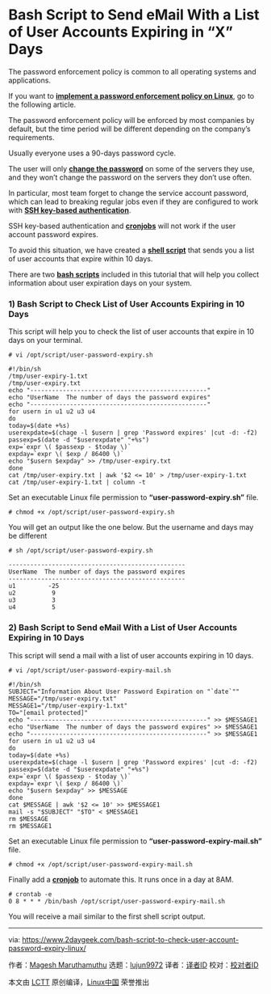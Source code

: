 [#]: collector: (lujun9972)
[#]: translator: ( )
[#]: reviewer: ( )
[#]: publisher: ( )
[#]: url: ( )
[#]: subject: (Bash Script to Send eMail With a List of User Accounts Expiring in “X” Days)
[#]: via: (https://www.2daygeek.com/bash-script-to-check-user-account-password-expiry-linux/)
[#]: author: (Magesh Maruthamuthu https://www.2daygeek.com/author/magesh/)

Bash Script to Send eMail With a List of User Accounts Expiring in “X” Days
======

The password enforcement policy is common to all operating systems and applications.

If you want to **[implement a password enforcement policy on Linux][1]**, go to the following article.

The password enforcement policy will be enforced by most companies by default, but the time period will be different depending on the company’s requirements.

Usually everyone uses a 90-days password cycle.

The user will only **[change the password][2]** on some of the servers they use, and they won’t change the password on the servers they don’t use often.

In particular, most team forget to change the service account password, which can lead to breaking regular jobs even if they are configured to work with **[SSH key-based authentication][3]**.

SSH key-based authentication and **[cronjobs][4]** will not work if the user account password expires.

To avoid this situation, we have created a **[shell script][5]** that sends you a list of user accounts that expire within 10 days.

There are two **[bash scripts][6]** included in this tutorial that will help you collect information about user expiration days on your system.

### 1) Bash Script to Check List of User Accounts Expiring in 10 Days

This script will help you to check the list of user accounts that expire in 10 days on your terminal.

```
# vi /opt/script/user-password-expiry.sh

#!/bin/sh
/tmp/user-expiry-1.txt
/tmp/user-expiry.txt
echo "-------------------------------------------------"
echo "UserName  The number of days the password expires"
echo "-------------------------------------------------"
for usern in u1 u2 u3 u4
do
today=$(date +%s)
userexpdate=$(chage -l $usern | grep 'Password expires' |cut -d: -f2)
passexp=$(date -d "$userexpdate" "+%s")
exp=`expr \( $passexp - $today \)`
expday=`expr \( $exp / 86400 \)`
echo "$usern $expday" >> /tmp/user-expiry.txt
done
cat /tmp/user-expiry.txt | awk '$2 <= 10' > /tmp/user-expiry-1.txt
cat /tmp/user-expiry-1.txt | column -t
```

Set an executable Linux file permission to **“user-password-expiry.sh”** file.

```
# chmod +x /opt/script/user-password-expiry.sh
```

You will get an output like the one below. But the username and days may be different

```
# sh /opt/script/user-password-expiry.sh

-------------------------------------------------
UserName  The number of days the password expires
-------------------------------------------------
u1         -25
u2          9
u3          3
u4          5
```

### 2) Bash Script to Send eMail With a List of User Accounts Expiring in 10 Days

This script will send a mail with a list of user accounts expiring in 10 days.

```
# vi /opt/script/user-password-expiry-mail.sh

#!/bin/sh
SUBJECT="Information About User Password Expiration on "`date`""
MESSAGE="/tmp/user-expiry.txt"
MESSAGE1="/tmp/user-expiry-1.txt"
TO="[email protected]"
echo "-------------------------------------------------" >> $MESSAGE1
echo "UserName  The number of days the password expires" >> $MESSAGE1
echo "-------------------------------------------------" >> $MESSAGE1
for usern in u1 u2 u3 u4
do
today=$(date +%s)
userexpdate=$(chage -l $usern | grep 'Password expires' |cut -d: -f2)
passexp=$(date -d "$userexpdate" "+%s")
exp=`expr \( $passexp - $today \)`
expday=`expr \( $exp / 86400 \)`
echo "$usern $expday" >> $MESSAGE
done
cat $MESSAGE | awk '$2 <= 10' >> $MESSAGE1
mail -s "$SUBJECT" "$TO" < $MESSAGE1
rm $MESSAGE
rm $MESSAGE1
```

Set an executable Linux file permission to **“user-password-expiry-mail.sh”** file.

```
# chmod +x /opt/script/user-password-expiry-mail.sh
```

Finally add a **[cronjob][4]** to automate this. It runs once in a day at 8AM.

```
# crontab -e
0 8 * * * /bin/bash /opt/script/user-password-expiry-mail.sh
```

You will receive a mail similar to the first shell script output.

--------------------------------------------------------------------------------

via: https://www.2daygeek.com/bash-script-to-check-user-account-password-expiry-linux/

作者：[Magesh Maruthamuthu][a]
选题：[lujun9972][b]
译者：[译者ID](https://github.com/译者ID)
校对：[校对者ID](https://github.com/校对者ID)

本文由 [LCTT](https://github.com/LCTT/TranslateProject) 原创编译，[Linux中国](https://linux.cn/) 荣誉推出

[a]: https://www.2daygeek.com/author/magesh/
[b]: https://github.com/lujun9972
[1]: https://www.2daygeek.com/how-to-set-password-complexity-policy-on-linux/
[2]: https://www.2daygeek.com/linux-passwd-chpasswd-command-set-update-change-users-password-in-linux-using-shell-script/
[3]: https://www.2daygeek.com/configure-setup-passwordless-ssh-key-based-authentication-linux/
[4]: https://www.2daygeek.com/linux-crontab-cron-job-to-schedule-jobs-task/
[5]: https://www.2daygeek.com/category/shell-script/
[6]: https://www.2daygeek.com/category/bash-script/
